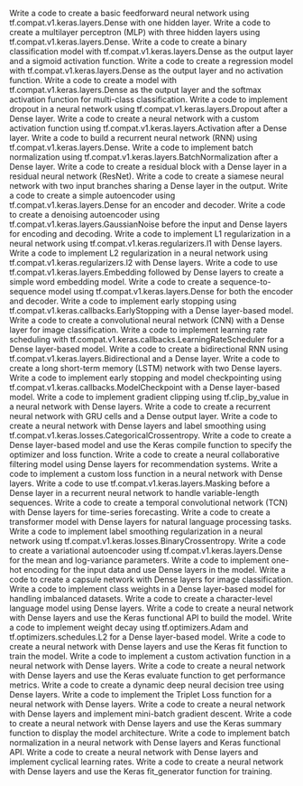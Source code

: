 Write a code to create a basic feedforward neural network using tf.compat.v1.keras.layers.Dense with one hidden layer.
Write a code to create a multilayer perceptron (MLP) with three hidden layers using tf.compat.v1.keras.layers.Dense.
Write a code to create a binary classification model with tf.compat.v1.keras.layers.Dense as the output layer and a sigmoid activation function.
Write a code to create a regression model with tf.compat.v1.keras.layers.Dense as the output layer and no activation function.
Write a code to create a model with tf.compat.v1.keras.layers.Dense as the output layer and the softmax activation function for multi-class classification.
Write a code to implement dropout in a neural network using tf.compat.v1.keras.layers.Dropout after a Dense layer.
Write a code to create a neural network with a custom activation function using tf.compat.v1.keras.layers.Activation after a Dense layer.
Write a code to build a recurrent neural network (RNN) using tf.compat.v1.keras.layers.Dense.
Write a code to implement batch normalization using tf.compat.v1.keras.layers.BatchNormalization after a Dense layer.
Write a code to create a residual block with a Dense layer in a residual neural network (ResNet).
Write a code to create a siamese neural network with two input branches sharing a Dense layer in the output.
Write a code to create a simple autoencoder using tf.compat.v1.keras.layers.Dense for an encoder and decoder.
Write a code to create a denoising autoencoder using tf.compat.v1.keras.layers.GaussianNoise before the input and Dense layers for encoding and decoding.
Write a code to implement L1 regularization in a neural network using tf.compat.v1.keras.regularizers.l1 with Dense layers.
Write a code to implement L2 regularization in a neural network using tf.compat.v1.keras.regularizers.l2 with Dense layers.
Write a code to use tf.compat.v1.keras.layers.Embedding followed by Dense layers to create a simple word embedding model.
Write a code to create a sequence-to-sequence model using tf.compat.v1.keras.layers.Dense for both the encoder and decoder.
Write a code to implement early stopping using tf.compat.v1.keras.callbacks.EarlyStopping with a Dense layer-based model.
Write a code to create a convolutional neural network (CNN) with a Dense layer for image classification.
Write a code to implement learning rate scheduling with tf.compat.v1.keras.callbacks.LearningRateScheduler for a Dense layer-based model.
Write a code to create a bidirectional RNN using tf.compat.v1.keras.layers.Bidirectional and a Dense layer.
Write a code to create a long short-term memory (LSTM) network with two Dense layers.
Write a code to implement early stopping and model checkpointing using tf.compat.v1.keras.callbacks.ModelCheckpoint with a Dense layer-based model.
Write a code to implement gradient clipping using tf.clip_by_value in a neural network with Dense layers.
Write a code to create a recurrent neural network with GRU cells and a Dense output layer.
Write a code to create a neural network with Dense layers and label smoothing using tf.compat.v1.keras.losses.CategoricalCrossentropy.
Write a code to create a Dense layer-based model and use the Keras compile function to specify the optimizer and loss function.
Write a code to create a neural collaborative filtering model using Dense layers for recommendation systems.
Write a code to implement a custom loss function in a neural network with Dense layers.
Write a code to use tf.compat.v1.keras.layers.Masking before a Dense layer in a recurrent neural network to handle variable-length sequences.
Write a code to create a temporal convolutional network (TCN) with Dense layers for time-series forecasting.
Write a code to create a transformer model with Dense layers for natural language processing tasks.
Write a code to implement label smoothing regularization in a neural network using tf.compat.v1.keras.losses.BinaryCrossentropy.
Write a code to create a variational autoencoder using tf.compat.v1.keras.layers.Dense for the mean and log-variance parameters.
Write a code to implement one-hot encoding for the input data and use Dense layers in the model.
Write a code to create a capsule network with Dense layers for image classification.
Write a code to implement class weights in a Dense layer-based model for handling imbalanced datasets.
Write a code to create a character-level language model using Dense layers.
Write a code to create a neural network with Dense layers and use the Keras functional API to build the model.
Write a code to implement weight decay using tf.optimizers.Adam and tf.optimizers.schedules.L2 for a Dense layer-based model.
Write a code to create a neural network with Dense layers and use the Keras fit function to train the model.
Write a code to implement a custom activation function in a neural network with Dense layers.
Write a code to create a neural network with Dense layers and use the Keras evaluate function to get performance metrics.
Write a code to create a dynamic deep neural decision tree using Dense layers.
Write a code to implement the Triplet Loss function for a neural network with Dense layers.
Write a code to create a neural network with Dense layers and implement mini-batch gradient descent.
Write a code to create a neural network with Dense layers and use the Keras summary function to display the model architecture.
Write a code to implement batch normalization in a neural network with Dense layers and Keras functional API.
Write a code to create a neural network with Dense layers and implement cyclical learning rates.
Write a code to create a neural network with Dense layers and use the Keras fit_generator function for training.